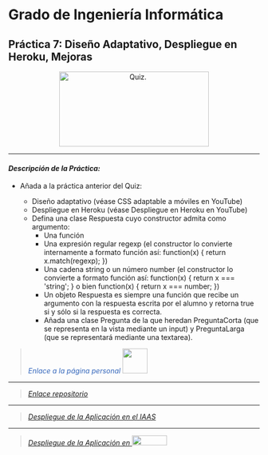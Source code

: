 # Grado de Ingeniería Informática

## Práctica 7: Diseño Adaptativo, Despliegue en Heroku, Mejoras

<p align="Center">
    <img src="http://aqrateinfotech.com/Quizz/image/quiz.png" title="Quiz." width="300" height="150">
</p>

---
#### *Descripción de la Práctica:*

+ Añada a la práctica anterior del Quiz:

    + Diseño adaptativo (véase CSS adaptable a móviles en YouTube)
    + Despliegue en Heroku (véase Despliegue en Heroku en YouTube)
    + Defina una clase Respuesta cuyo constructor admita como argumento:
        + Una función
        + Una expresión regular regexp (el constructor lo convierte internamente a formato función así: function(x) { return x.match(regexp); })
        + Una cadena string o un número number (el constructor lo convierte a formato función así: function(x) { return x === 'string'; } o bien function(x) { return x === number; })
        + Un objeto Respuesta es siempre una función que recibe un argumento con la respuesta escrita por el alumno y retorna true si y sólo si la respuesta es correcta.
        + Añada una clase Pregunta de la que heredan PreguntaCorta (que se representa en la vista mediante un input) y PreguntaLarga (que se representará mediante una textarea).



> <span style="color:#3366BB">*Enlace a la página personal*</span> [<img src="http://fielinks.com/sites/default/files/styles/max/public/images/huevo-tux.png" width="50" height="50">](http://alu0100498820.github.io "*Enlace a la página personal*")

---

> [*Enlace repositorio*](https://github.com/alu0100498820/P7SYTW "*Enlace repositorio*")

---

> [*Despliegue de la Aplicación en el IAAS*](http://10.6.128.95:8080/ "*Despliegue de la Aplicación en el IAAS*")

---

> [*Despliegue de la Aplicación en* <img src="https://upload.wikimedia.org/wikipedia/en/thumb/a/a9/Heroku_logo.png/220px-Heroku_logo.png" width="70" height="20">](http://10.6.128.95:8080/ "*Despliegue de la Aplicación en el Heroku*")

